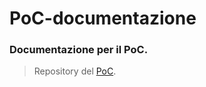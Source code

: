 # PoC-documentazione
### Documentazione per il PoC.

> Repository del [PoC](https://github.com/SWEasabi/PoC).
